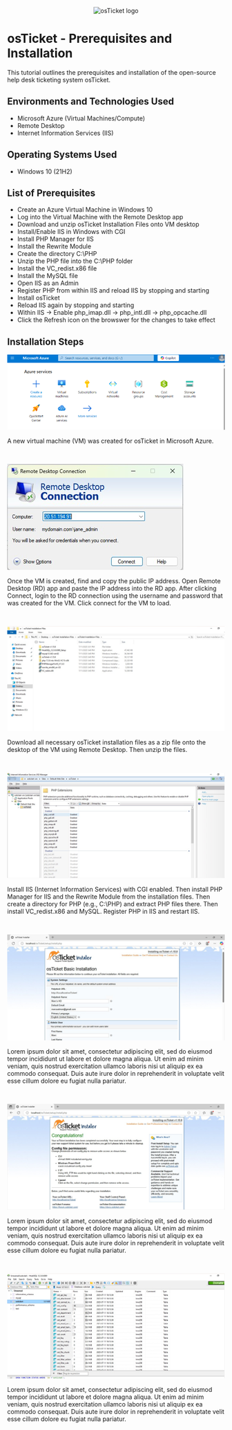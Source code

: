 <p align="center">
<img src="https://i.imgur.com/Clzj7Xs.png" alt="osTicket logo"/>
</p>

<h1>osTicket - Prerequisites and Installation</h1>
This tutorial outlines the prerequisites and installation of the open-source help desk ticketing system osTicket.<br />


<h2>Environments and Technologies Used</h2>

- Microsoft Azure (Virtual Machines/Compute)
- Remote Desktop
- Internet Information Services (IIS)

<h2>Operating Systems Used </h2>

- Windows 10</b> (21H2)

<h2>List of Prerequisites</h2>

- Create an Azure Virtual Machine in Windows 10
- Log into the Virtual Machine with the Remote Desktop app
- Download and unzip osTicket Installation Files onto VM desktop
- Install/Enable IIS in Windows with CGI
- Install PHP Manager for IIS
- Install the Rewrite Module
- Create the directory C:\PHP
- Unzip the PHP file into the C:\PHP folder
- Install the VC_redist.x86 file
- Install the MySQL file
- Open IIS as an Admin
- Register PHP from within IIS and reload IIS by stopping and starting
- Install osTicket
- Reload IIS again by stopping and starting
- Within IIS -> Enable php_imap.dll -> php_intl.dll -> php_opcache.dll
- Click the Refresh icon on the browswer for the changes to take effect

<h2>Installation Steps</h2>

![image URL](https://github.com/marceatmon/osticket-prereqs/blob/main/Azure.png)
</p>
<p>
A new virtual machine (VM) was created for osTicket in Microsoft Azure.
</p>
<br />

![image URL](https://github.com/marceatmon/osticket-prereqs/blob/main/Remote%20Dekstop.jpg)
</p>
<p>
Once the VM is created, find and copy the public IP address. Open Remote Desktop (RD) app and paste the IP address into the RD app. After clicking Connect, login to the RD connection using the username and password that was created for the VM. Click connect for the VM to load.
</p>
<br />

![image URL](https://github.com/marceatmon/osticket-prereqs/blob/main/osTicket%20Installation%20Files.jpg?raw=true)
</p>
<p>
Download all necessary osTicket installation files as a zip file onto the desktop of the VM using Remote Desktop. Then unzip the files.
</p>
<br />

![image URL](https://github.com/marceatmon/osticket-prereqs/blob/main/Enabling%20PHP%20extensions%20in%20IIS.jpg?raw=true)
</p>
<p>
Install IIS (Internet Information Services) with CGI enabled. Then install PHP Manager for IIS and the Rewrite Module from the installation files. Then create a directory for PHP (e.g., C:\PHP) and extract PHP files there. Then install VC_redist.x86 and MySQL. Register PHP in IIS and restart IIS.
</p>
<br />

![image URL](https://github.com/marceatmon/osticket-prereqs/blob/main/OsTicket%20Install.jpg?raw=true)
</p>
<p>
Lorem ipsum dolor sit amet, consectetur adipiscing elit, sed do eiusmod tempor incididunt ut labore et dolore magna aliqua. Ut enim ad minim veniam, quis nostrud exercitation ullamco laboris nisi ut aliquip ex ea commodo consequat. Duis aute irure dolor in reprehenderit in voluptate velit esse cillum dolore eu fugiat nulla pariatur.
</p>
<br />

![image URL](https://github.com/marceatmon/osticket-prereqs/blob/main/OsTicket%20Install%20Completed.jpg?raw=true)
</p>
<p>
Lorem ipsum dolor sit amet, consectetur adipiscing elit, sed do eiusmod tempor incididunt ut labore et dolore magna aliqua. Ut enim ad minim veniam, quis nostrud exercitation ullamco laboris nisi ut aliquip ex ea commodo consequat. Duis aute irure dolor in reprehenderit in voluptate velit esse cillum dolore eu fugiat nulla pariatur.
</p>
<br />

![image URL](https://github.com/marceatmon/osticket-prereqs/blob/main/Heidi%20post%20install%20config.jpg?raw=true)
</p>
<p>
Lorem ipsum dolor sit amet, consectetur adipiscing elit, sed do eiusmod tempor incididunt ut labore et dolore magna aliqua. Ut enim ad minim veniam, quis nostrud exercitation ullamco laboris nisi ut aliquip ex ea commodo consequat. Duis aute irure dolor in reprehenderit in voluptate velit esse cillum dolore eu fugiat nulla pariatur.
</p>
<br />
